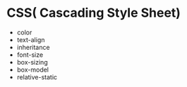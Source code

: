 # CSS( Cascading Style Sheet)
* color
* text-align
* inheritance
* font-size
* box-sizing
* box-model
* relative-static
